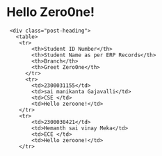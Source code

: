 <DOCTYPE html>
<html lang="en">
<head>
   <meta charset="UTF-8">
   <meta name="viewport" content="width=device-width, initial-scale=1.0">
   <title>Hello ZeroOne</title>
   <link rel="stylesheet" href="index.css">
</head>
<body>
    <div class="container">
       <div class="heading">
         <h1>Hello Zero0ne!</h1>
     </div>

     <div class="post-heading">
       <table>
        <tr>
            <th>Student ID Number</th>
            <th>Student Name as per ERP Records</th>
            <th>Branch</th>
            <th>Greet Zero0ne</th>
          </tr>
          <tr>
            <td>2300031155</td>
            <td>sai manikanta Gajavalli</td>
            <td>CSE </td>
            <td>Hello zeroone!</td>
        </tr>
        <tr>
            <td>2300030421</td>
            <td>Hemanth sai vinay Meka</td>
            <td>ECE </td>
            <td>Hello zeroone!</td>
        </tr>
</table>
</div>
</div>
</body>
</html>
